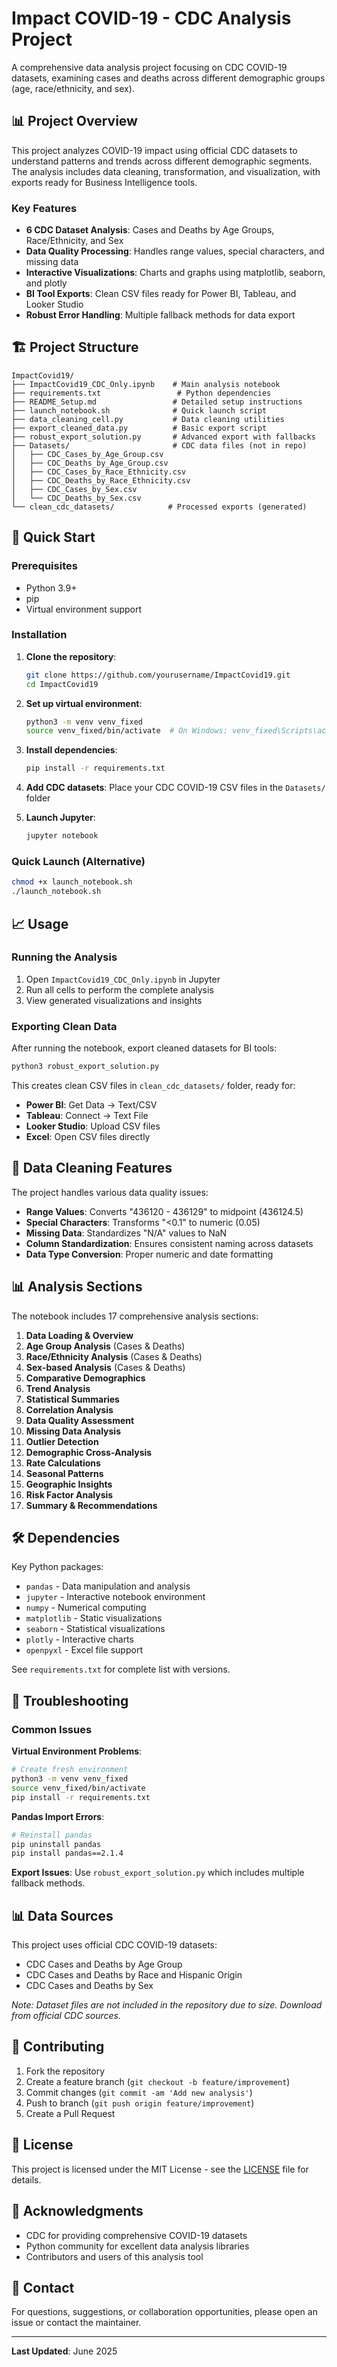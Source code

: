 # Impact COVID-19 - CDC Analysis Project

A comprehensive data analysis project focusing on CDC COVID-19 datasets, examining cases and deaths across different demographic groups (age, race/ethnicity, and sex).

## 📊 Project Overview

This project analyzes COVID-19 impact using official CDC datasets to understand patterns and trends across different demographic segments. The analysis includes data cleaning, transformation, and visualization, with exports ready for Business Intelligence tools.

### Key Features
- **6 CDC Dataset Analysis**: Cases and Deaths by Age Groups, Race/Ethnicity, and Sex
- **Data Quality Processing**: Handles range values, special characters, and missing data
- **Interactive Visualizations**: Charts and graphs using matplotlib, seaborn, and plotly
- **BI Tool Exports**: Clean CSV files ready for Power BI, Tableau, and Looker Studio
- **Robust Error Handling**: Multiple fallback methods for data export

## 🏗️ Project Structure

```
ImpactCovid19/
├── ImpactCovid19_CDC_Only.ipynb    # Main analysis notebook
├── requirements.txt                 # Python dependencies
├── README_Setup.md                 # Detailed setup instructions
├── launch_notebook.sh              # Quick launch script
├── data_cleaning_cell.py           # Data cleaning utilities
├── export_cleaned_data.py          # Basic export script
├── robust_export_solution.py       # Advanced export with fallbacks
├── Datasets/                       # CDC data files (not in repo)
│   ├── CDC_Cases_by_Age_Group.csv
│   ├── CDC_Deaths_by_Age_Group.csv
│   ├── CDC_Cases_by_Race_Ethnicity.csv
│   ├── CDC_Deaths_by_Race_Ethnicity.csv
│   ├── CDC_Cases_by_Sex.csv
│   └── CDC_Deaths_by_Sex.csv
└── clean_cdc_datasets/            # Processed exports (generated)
```

## 🚀 Quick Start

### Prerequisites
- Python 3.9+
- pip
- Virtual environment support

### Installation

1. **Clone the repository**:
   ```bash
   git clone https://github.com/yourusername/ImpactCovid19.git
   cd ImpactCovid19
   ```

2. **Set up virtual environment**:
   ```bash
   python3 -m venv venv_fixed
   source venv_fixed/bin/activate  # On Windows: venv_fixed\Scripts\activate
   ```

3. **Install dependencies**:
   ```bash
   pip install -r requirements.txt
   ```

4. **Add CDC datasets**: Place your CDC COVID-19 CSV files in the `Datasets/` folder

5. **Launch Jupyter**:
   ```bash
   jupyter notebook
   ```

### Quick Launch (Alternative)
```bash
chmod +x launch_notebook.sh
./launch_notebook.sh
```

## 📈 Usage

### Running the Analysis
1. Open `ImpactCovid19_CDC_Only.ipynb` in Jupyter
2. Run all cells to perform the complete analysis
3. View generated visualizations and insights

### Exporting Clean Data
After running the notebook, export cleaned datasets for BI tools:

```bash
python3 robust_export_solution.py
```

This creates clean CSV files in `clean_cdc_datasets/` folder, ready for:
- **Power BI**: Get Data → Text/CSV
- **Tableau**: Connect → Text File  
- **Looker Studio**: Upload CSV files
- **Excel**: Open CSV files directly

## 🧹 Data Cleaning Features

The project handles various data quality issues:

- **Range Values**: Converts "436120 - 436129" to midpoint (436124.5)
- **Special Characters**: Transforms "<0.1" to numeric (0.05)
- **Missing Data**: Standardizes "N/A" values to NaN
- **Column Standardization**: Ensures consistent naming across datasets
- **Data Type Conversion**: Proper numeric and date formatting

## 📊 Analysis Sections

The notebook includes 17 comprehensive analysis sections:

1. **Data Loading & Overview**
2. **Age Group Analysis** (Cases & Deaths)
3. **Race/Ethnicity Analysis** (Cases & Deaths)  
4. **Sex-based Analysis** (Cases & Deaths)
5. **Comparative Demographics**
6. **Trend Analysis**
7. **Statistical Summaries**
8. **Correlation Analysis**
9. **Data Quality Assessment**
10. **Missing Data Analysis**
11. **Outlier Detection**
12. **Demographic Cross-Analysis**
13. **Rate Calculations**
14. **Seasonal Patterns**
15. **Geographic Insights**
16. **Risk Factor Analysis**
17. **Summary & Recommendations**

## 🛠️ Dependencies

Key Python packages:
- `pandas` - Data manipulation and analysis
- `jupyter` - Interactive notebook environment
- `numpy` - Numerical computing
- `matplotlib` - Static visualizations
- `seaborn` - Statistical visualizations
- `plotly` - Interactive charts
- `openpyxl` - Excel file support

See `requirements.txt` for complete list with versions.

## 🔧 Troubleshooting

### Common Issues

**Virtual Environment Problems**:
```bash
# Create fresh environment
python3 -m venv venv_fixed
source venv_fixed/bin/activate
pip install -r requirements.txt
```

**Pandas Import Errors**:
```bash
# Reinstall pandas
pip uninstall pandas
pip install pandas==2.1.4
```

**Export Issues**: Use `robust_export_solution.py` which includes multiple fallback methods.

## 📊 Data Sources

This project uses official CDC COVID-19 datasets:
- CDC Cases and Deaths by Age Group
- CDC Cases and Deaths by Race and Hispanic Origin
- CDC Cases and Deaths by Sex

*Note: Dataset files are not included in the repository due to size. Download from official CDC sources.*

## 🤝 Contributing

1. Fork the repository
2. Create a feature branch (`git checkout -b feature/improvement`)
3. Commit changes (`git commit -am 'Add new analysis'`)
4. Push to branch (`git push origin feature/improvement`)
5. Create a Pull Request

## 📝 License

This project is licensed under the MIT License - see the [LICENSE](LICENSE) file for details.

## 🙏 Acknowledgments

- CDC for providing comprehensive COVID-19 datasets
- Python community for excellent data analysis libraries
- Contributors and users of this analysis tool

## 📧 Contact

For questions, suggestions, or collaboration opportunities, please open an issue or contact the maintainer.

---
**Last Updated**: June 2025 

